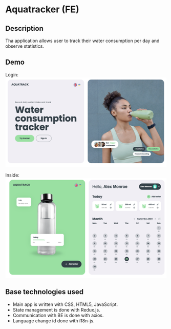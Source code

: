 # Aquatracker (FE)

## Description

Tha application allows user to track their water consumption per day and observe
statistics.

## Demo

Login: ![alt text](./src/images/demo/authDemo.png)

Inside: ![alt text](./src/images/demo/insideDemo.png)

## Base technologies used

- Main app is written with CSS, HTML5, JavaScript.
- State management is done with Redux.js.
- Communication with BE is done with axios.
- Language change id done with i18n-js.
